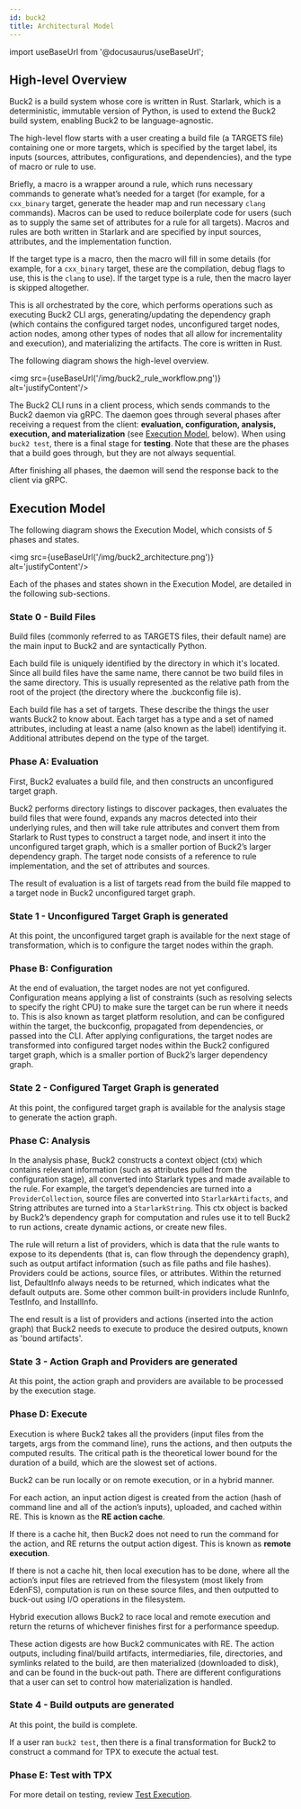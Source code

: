 ```yaml
---
id: buck2
title: Architectural Model
---
```


import useBaseUrl from '@docusaurus/useBaseUrl';

## High-level Overview

Buck2 is a build system whose core is written in Rust. Starlark, which is a deterministic, immutable version of Python, is used to extend the Buck2 build system, enabling Buck2 to be language-agnostic.

The high-level flow starts with a user creating a build file (a TARGETS file) containing one or more targets, which is specified by the target label, its inputs (sources, attributes, configurations, and dependencies), and the type of macro or rule to use.

Briefly, a macro is a wrapper around a rule, which runs necessary commands to generate what’s needed for a target (for example, for a `cxx_binary` target, generate the header map and run necessary `clang` commands). Macros can be used to reduce boilerplate code for users (such as to supply the same set of attributes for a rule for all targets). Macros and rules are both written in Starlark and are specified by input sources, attributes, and the implementation function.

If the target type is a macro, then the macro will fill in some details (for example, for a `cxx_binary` target, these are the compilation, debug flags to use, this is the `clang` to use). If the target type is a rule, then the macro layer is skipped altogether.

This is all orchestrated by the core, which performs operations such as executing Buck2 CLI args, generating/updating the dependency graph (which contains the configured target nodes, unconfigured target nodes, action nodes, among other types of nodes that all allow for incrementality and execution), and materializing the artifacts. The core is written in Rust.

The following diagram shows the high-level overview.

<img src={useBaseUrl('/img/buck2_rule_workflow.png')} alt='justifyContent'/>

The Buck2 CLI runs in a client process, which sends commands to the Buck2 daemon via gRPC. The daemon goes through several phases after receiving a request from the client: **evaluation, configuration, analysis, execution, and materialization** (see [Execution Model](#execution-model), below). When using `buck2 test`, there is a final stage for **testing**. Note that these are the phases that a build goes through, but they are not always sequential.

After finishing all phases, the daemon will send the response back to the client via gRPC.

## Execution Model

The following diagram shows the Execution Model, which consists of 5 phases and states.

<img src={useBaseUrl('/img/buck2_architecture.png')} alt='justifyContent'/>

Each of the phases and states shown in the Execution Model, are detailed in the following sub-sections.

### State 0 - Build Files

Build files (commonly referred to as TARGETS files, their default name) are the main input to Buck2 and are syntactically Python.

Each build file is uniquely identified by the directory in which it's located. Since all build files have the same name, there cannot be two build files in the same directory. This is usually represented as the relative path from the root of the project (the directory where the .buckconfig file is).

Each build file has a set of targets. These describe the things the user wants Buck2 to know about. Each target has a type and a set of named attributes, including at least a name (also known as the label) identifying it. Additional attributes depend on the type of the target.

### Phase A: Evaluation

First, Buck2 evaluates a build file, and then constructs an unconfigured target graph.

Buck2 performs directory listings to discover packages, then evaluates the build files that were found, expands any macros detected into their underlying rules, and then will take rule attributes and convert them from Starlark to Rust types to construct a target node, and insert it into the unconfigured target graph, which is a smaller portion of Buck2’s larger dependency graph. The target node consists of a reference to rule implementation, and the set of attributes and sources.

The result of evaluation is a list of targets read from the build file mapped to a target node in Buck2 unconfigured target graph.

### State 1 - Unconfigured Target Graph is generated

At this point, the unconfigured target graph is available for the next stage of transformation, which is to configure the target nodes within the graph.

### Phase B: Configuration

At the end of evaluation, the target nodes are not yet configured. Configuration means applying a list of constraints (such as resolving selects to specify the right CPU) to make sure the target can be run where it needs to. This is also known as target platform resolution, and can be configured within the target, the buckconfig, propagated from dependencies, or passed into the CLI. After applying configurations, the target nodes are transformed into configured target nodes within the Buck2 configured target graph, which is a smaller portion of Buck2’s larger dependency graph.

### State 2 - Configured Target Graph is generated

At this point, the configured target graph is available for the analysis stage to generate the action graph.

### Phase C: Analysis

In the analysis phase, Buck2 constructs a context object (ctx) which contains relevant information (such as attributes pulled from the configuration stage), all converted into Starlark types and made available to the rule. For example, the target’s dependencies are turned into a `ProviderCollection`, source files are converted into `StarlarkArtifacts`, and String attributes are turned into a `StarlarkString`. This ctx object is backed by Buck2’s dependency graph for computation and rules use it to tell Buck2 to run actions, create dynamic actions, or create new files.

The rule will return a list of providers, which is data that the rule wants to expose to its dependents (that is, can flow through the dependency graph), such as output artifact information (such as file paths and file hashes). Providers could be actions, source files, or attributes. Within the returned list, DefaultInfo always needs to be returned, which indicates what the default outputs are. Some other common built-in providers include RunInfo, TestInfo, and InstallInfo.

The end result is a list of providers and actions (inserted into the action graph) that Buck2 needs to execute to produce the desired outputs, known as 'bound artifacts'.

### State 3 - Action Graph and Providers are generated

At this point, the action graph and providers are available to be processed by the execution stage.

### Phase D: Execute

Execution is where Buck2 takes all the providers (input files from the targets, args from the command line), runs the actions, and then outputs the computed results. The critical path is the theoretical lower bound for the duration of a build, which are the slowest set of actions.

Buck2 can be run locally or on remote execution, or in a hybrid manner.

For each action, an input action digest is created from the action (hash of command line and all of the action’s inputs), uploaded, and cached within RE. This is known as the **RE action cache**.

If there is a cache hit, then Buck2 does not need to run the command for the action, and RE returns the output action digest. This is known as **remote execution**.

If there is not a cache hit, then local execution has to be done, where all the action’s input files are retrieved from the filesystem (most likely from EdenFS), computation is run on these source files, and then outputted to buck-out using I/O operations in the filesystem.

Hybrid execution allows Buck2 to race local and remote execution and return the returns of whichever finishes first for a performance speedup.

These action digests are how Buck2 communicates with RE. The action outputs, including final/build artifacts, intermediaries, file, directories, and symlinks related to the build, are then materialized (downloaded to disk), and can be found in the buck-out path. There are different configurations that a user can set to control how materialization is handled.

### State 4 - Build outputs are generated

At this point, the build is complete.

If a user ran `buck2 test`, then there is a final transformation for Buck2 to construct a command for TPX to execute the actual test.

### Phase E: Test with TPX

For more detail on testing, review [Test Execution](/docs/rule_authors/test_execution).
